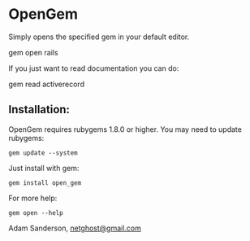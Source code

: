OpenGem
========

Simply opens the specified gem in your default editor.
  
  gem open rails
  
If you just want to read documentation you can do:

  gem read activerecord
  
Installation:
------------
OpenGem requires rubygems 1.8.0 or higher.  You may need
to update rubygems:

    gem update --system

Just install with gem:

    gem install open_gem

For more help: 

    gem open --help
  
Adam Sanderson, netghost@gmail.com